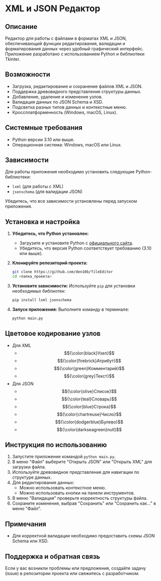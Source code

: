 # XML и JSON Редактор

## Описание
Редактор для работы с файлами в форматах XML и JSON, обеспечивающий функции редактирования, валидации и форматирования данных через удобный графический интерфейс. Приложение разработано с использованием Python и библиотеки Tkinter.

## Возможности
- Загрузка, редактирование и сохранение файлов XML и JSON.
- Поддержка древовидного представления структуры данных.
- Добавление, удаление и изменение узлов.
- Валидация данных по JSON Schema и XSD.
- Подсветка разных типов данных и контекстные меню.
- Кроссплатформенность (Windows, macOS, Linux).

## Системные требования
- Python версии 3.10 или выше.
- Операционная система: Windows, macOS или Linux.

## Зависимости
Для работы приложения необходимо установить следующие Python-библиотеки:

- `lxml` (для работы с XML)
- `jsonschema` (для валидации JSON)

Убедитесь, что все зависимости установлены перед запуском приложения.

## Установка и настройка

1. **Убедитесь, что Python установлен:**
   - Загрузите и установите Python с [официального сайта](https://www.python.org/downloads/).
   - Убедитесь, что версия Python соответствует требованию (3.10 или выше).

2. **Клонируйте репозиторий проекта:**
   ```bash
   git clone https://github.com/den10b/fileEditor
   cd <папка_проекта>
   ```

3. **Установите зависимости:**
   Используйте `pip` для установки необходимых библиотек:
   ```bash
   pip install lxml jsonschema
   ```

4. **Запуск приложения:**
   Выполните команду в терминале:
   ```bash
   python main.py
   ```
   
## Цветовое кодирование узлов
   - Для XML
     - $${\color{black}Узел}$$
     - $${\color{firebrick}Атрибут}$$
     - $${\color{green}Комментарий}$$
     - $${\color{grey}Текст}$$
   - Для JSON
     - $${\color{olive}Список}$$
     - $${\color{teal}Словарь}$$
     - $${\color{blue}Строка}$$
     - $${\color{chartreuse}Число}$$
     - $${\color{dodgerblue}Булево}$$
     - $${\color{darkseagreen}null}$$


## Инструкция по использованию

1. Запустите приложение командой `python main.py`.
2. В меню "Файл" выберите "Открыть JSON" или "Открыть XML" для загрузки файла.
3. Используйте древовидное представление для навигации по структуре данных.
4. Для редактирования данных:
   - Можно использовать контекстное меню.
   - Можно использовать кнопки на панели инструментов.
5. В меню "Валидация" проверьте корректность структуры файла.
6. Сохраните изменения, выбрав "Сохранить" или "Сохранить как..." в меню "Файл".

## Примечания

- Для корректной валидации необходимо предоставить схемы JSON Schema или XSD.

## Поддержка и обратная связь
Если у вас возникли проблемы или предложения, создайте задачу (issue) в репозитории проекта или свяжитесь с разработчиком.
